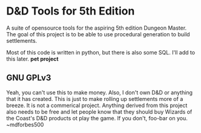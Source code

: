 # D&D Tools for 5th Edition
A suite of opensource tools for the aspiring 5th edition Dungeon Master. The goal of this project is to be able to use procedural generation to build settlements.

Most of this code is written in python, but there is also some SQL. I'll add to this later. **pet project**

## GNU GPLv3
Yeah, you can't use this to make money. Also, I don't own D&D or anything that it has created. This is just to make rolling up settlements more of a breeze. It is not a commerical project. Anything derived from this project also needs to be free and let people know that they should buy Wizards of the Coast's D&D products ot play the game. If you don't, foo-bar on you. ~mdforbes500
